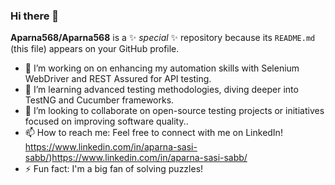 ### Hi there 👋


**Aparna568/Aparna568** is a ✨ _special_ ✨ repository because its `README.md` (this file) appears on your GitHub profile.

- 🔭 I’m working on on enhancing my automation skills with Selenium WebDriver and REST Assured for API testing. 
- 🌱 I’m learning advanced testing methodologies, diving deeper into TestNG and Cucumber frameworks.
- 👯 I’m looking to collaborate on open-source testing projects or initiatives focused on improving software quality..
- 📫 How to reach me: Feel free to connect with me on LinkedIn! https://www.linkedin.com/in/aparna-sasi-sabb/)https://www.linkedin.com/in/aparna-sasi-sabb/
- ⚡ Fun fact: I'm a big fan of solving puzzles!
